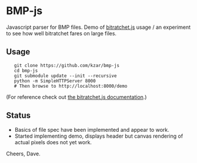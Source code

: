 BMP-js
======

Javascript parser for BMP files. Demo of [bitratchet.js](https://github.com/kzar/bitratchet-js) usage / an experiment to see how well bitratchet fares on large files.

Usage
-----

       git clone https://github.com/kzar/bmp-js
       cd bmp-js
       git submodule update --init --recursive
       python -m SimpleHTTPServer 8000
       # Then browse to http://localhost:8000/demo

(For reference check out [the bitratchet.js documentation](https://github.com/kzar/bitratchet-js).)

Status
------

 - Basics of file spec have been implemented and appear to work.
 - Started implementing demo, displays header but canvas rendering of actual pixels does not yet work.


Cheers, Dave.